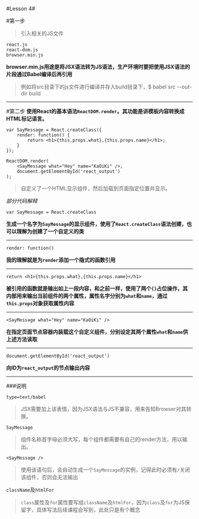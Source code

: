 #Lesson 4#

#第一步
>引入相关的JS文件

```
react.js
react-dom.js  
browser.min.js
```

**browser.min.js用途是将JSX语法转为JS语法，生产环境时要把使用JSX语法的片段通过Babel编译后再引用**

>例如将src目录下的js文件进行编译并存入build目录下，$ babel src --out-dir build

***

#第二步
**使用React的基本语法`ReactDOM.render`。其功能是讲模板内容转换成HTML标记语言。**

```
var SayMessage = React.createClass({
	render: function() {
		return <h1>{this.props.what},{this.props.name}</h1>;
    }
});

ReactDOM.render(
	<SayMessage what="Hey" name="KaOiKi" />,
	document.getElementById('react_output')
);

```
>自定义了一个HTML显示组件，然后加载到页面指定位置并显示。

*部分代码解释*

`var SayMessage = React.createClass`

**生成一个名字为`SayMessage`的显示组件，使用了`React.createClass`语法创建，也可以理解为创建了一个自定义的类**

***

`render: function()`

**我的理解就是为`render`添加一个隐式的函数引用**

***

`return <h1>{this.props.what},{this.props.name}</h1>`

**被引用的函数就是输出如上一段内容，和之前一样，使用了两个`{}`占位操作，其内部用来输出当前组件的两个属性，属性名字分别为`what`和`name`，通过`this.props`对象获取属性内容**

***

`<SayMessage what="Hey" name="KaOiKi" />`

**在指定页面节点容器内装载这个自定义组件，分别设定其两个属性`what`和`name`供上述方法读取**

***


`document.getElementById('react_output')`

**向ID为`react_output`的节点输出内容**

***


###说明

`
type=text/babel
`

>JSX需要加上该表情，因为JSX语法与JS不兼容，用来告知Browser对其转换。

`SayMessage`

>组件名称首字母必须大写，每个组件都需要有自己的render方法，用以输出。

`<SayMessage />`

>使用该语句后，会自动生成一个`SayMessage`的实例，记得此时必须有`/`关闭该组件，否则会无法输出

`className`及`htmlFor`

>`class`属性及`for`属性要写成`className`及`htmlFor`，因为`class`及`for`为JS保留字，具体写法后续课程会写到，此处只是有个概念

